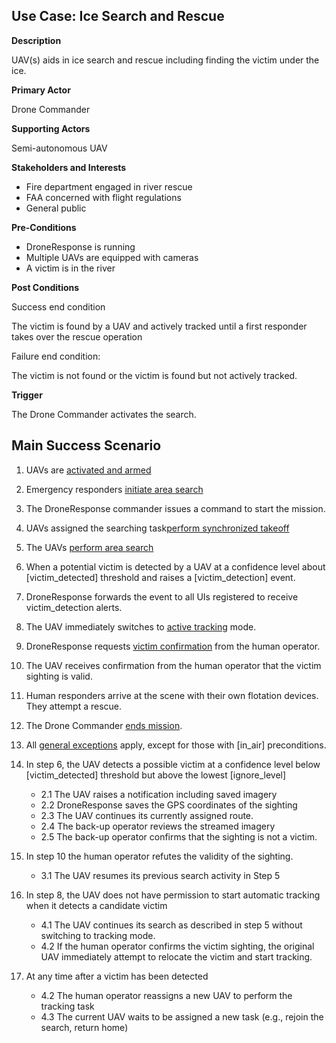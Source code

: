 ## Use Case: Ice Search and Rescue

**Description**

UAV(s) aids in ice search and rescue including finding the victim under the ice.

**Primary Actor**

Drone Commander

**Supporting Actors**

Semi-autonomous UAV

**Stakeholders and Interests**

- Fire department engaged in river rescue
- FAA concerned with flight regulations
- General public

**Pre-Conditions**

- DroneResponse is running
- Multiple UAVs are equipped with cameras
- A victim is in the river

**Post Conditions**

Success end condition

The victim is found by a UAV and actively tracked until a first responder takes over the rescue operation

Failure end condition:

The victim is not found or the victim is found but not actively tracked.

**Trigger**

The Drone Commander activates the search.

## Main Success Scenario

1. UAVs are [activated and armed](../supporting/ActivateAndArm.md)
2. Emergency responders [initiate area search](../supporting/InitiateAreaSearch.md)
3. The DroneResponse commander issues a command to start the mission.
4. UAVs assigned the searching task[perform synchronized takeoff](../supporting/SynchronizedTakeoff.md)
5. The UAVs [perform area search](../supporting/PerformAreaSearch.md)
6. When a potential victim is detected by a UAV at a confidence level about [victim_detected] threshold and raises a [victim_detection] event.
7. DroneResponse forwards the event to all UIs registered to receive victim_detection alerts.
8. The UAV immediately switches to [active tracking](../supporting/ActiveTracking.md) mode.
9. DroneResponse requests [victim confirmation](supporting/VictimConfirmation.md) from the human operator.
10. The UAV receives confirmation from the human operator that the victim sighting is valid.
11. Human responders arrive at the scene with their own flotation devices. They attempt a rescue.
12. The Drone Commander [ends mission](supporting/EndMission.md).


1. All [general exceptions](../../README.md#GeneralExceptions) apply, except for those with [in_air] preconditions.

2. In step 6, the UAV detects a possible victim at a confidence level below [victim_detected] threshold but above the lowest [ignore_level]
   * 2.1 The UAV raises a notification including saved imagery
   * 2.2 DroneResponse saves the GPS coordinates of the sighting
   * 2.3 The UAV continues its currently assigned route.
   * 2.4 The back-up operator reviews the streamed imagery
   * 2.5 The back-up operator confirms that the sighting is not a victim.

3. In step 10 the human operator refutes the validity of the sighting.
   * 3.1 The UAV resumes its previous search activity in Step 5
   
4. In step 8, the UAV does not have permission to start automatic tracking when it detects a candidate victim 
   * 4.1 The UAV continues its search as described in step 5 without switching to tracking mode.
   * 4.2 If the human operator confirms the victim sighting, the original UAV immediately attempt to relocate the victim and start tracking.
   
5. At any time after a victim has been detected 
   * 4.2 The human operator reassigns a new UAV to perform the tracking task
   * 4.3 The current UAV waits to be assigned a new task (e.g., rejoin the search, return home)

